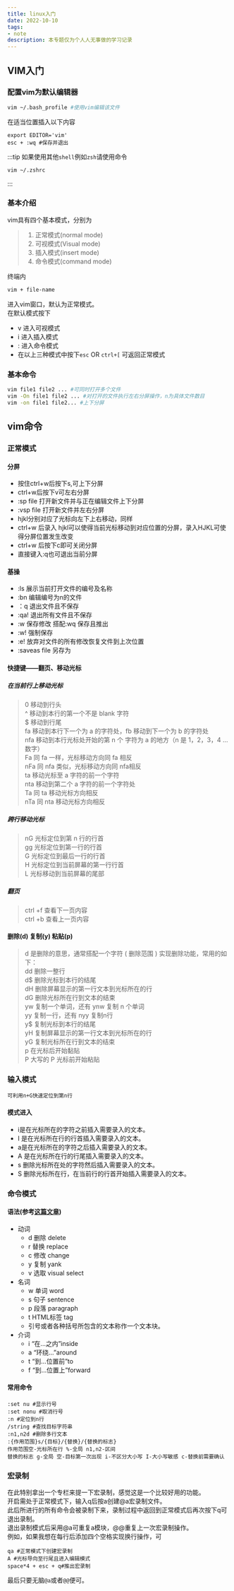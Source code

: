 ```yaml
---
title: linux入门
date: 2022-10-10
tags: 
- note
description: 本专题仅为个人人无事做的学习记录
---
```

## VIM入门
### 配置vim为默认编辑器
```bash
vim ~/.bash_profile #使用vim编辑该文件
```
在适当位置插入以下内容
```vim
export EDITOR='vim'
esc + :wq #保存并退出
```
:::tip
如果使用其他`shell`例如`zsh`请使用命令
```zsh
vim ~/.zshrc
```
:::
### 基本介绍
vim具有四个基本模式，分别为    
>1. 正常模式(normal mode)     
>2. 可视模式(Visual mode)      
>3. 插入模式(insert mode)    
>4. 命令模式(command mode)

终端内
```zsh
vim + file-name 
```
进入vim窗口，默认为正常模式。    
在默认模式按下
- v 进入可视模式    
- i 进入插入模式
- : 进入命令模式    
- 在以上三种模式中按下`esc` OR `ctrl+[` 可返回正常模式
### 基本命令
```zsh
vim file1 file2 ... #可同时打开多个文件
vim -On file1 file2 ... #对打开的文件执行左右分屏操作，n为具体文件数目
vim -on file1 file2... #上下分屏
```
## vim命令
### 正常模式
#### 分屏
- 按住ctrl+w后按下s,可上下分屏     
- ctrl+w后按下v可左右分屏    
- :sp file 打开新文件并与正在编辑文件上下分屏     
- :vsp file 打开新文件并左右分屏    
- hjkl分别对应了光标向左下上右移动，同样    
- ctrl+w 后录入 hjkl可以使得当前光标移动到对应位置的分屏，录入HJKL可使得分屏位置发生改变    
- ctrl+w 后按下c即可关闭分屏    
- 直接键入:q也可退出当前分屏    
#### 基操 
- :ls 展示当前打开文件的编号及名称    
- :bn 编辑编号为n的文件    
- ：q 退出文件且不保存
- :qa! 退出所有文件且不保存
- :w 保存修改 搭配:wq 保存且推出
- :w! 强制保存
- :e! 放弃对文件的所有修改恢复文件到上次位置
- :saveas file 另存为
#### 快捷键——翻页、移动光标
##### 在当前行上移动光标
> 0 移动到行头    
> ^ 移动到本行的第一个不是 blank 字符    
> $ 移动到行尾    
> fa 移动到本行下一个为 a 的字符处，fb 移动到下一个为 b 的字符处    
> nfa 移动到本行光标处开始的第 n 个 字符为 a 的地方（n 是 1，2，3，4 ... 数字）    
> Fa 同 fa 一样，光标移动方向同 fa 相反    
> nFa 同 nfa 类似，光标移动方向同 nfa相反    
> ta 移动光标至 a 字符的前一个字符    
> nta 移动到第二个 a 字符的前一个字符处    
> Ta 同 ta 移动光标方向相反    
> nTa 同 nta 移动光标方向相反    
##### 跨行移动光标
> nG 光标定位到第 n 行的行首    
> gg 光标定位到第一行的行首    
> G 光标定位到最后一行的行首    
> H 光标定位到当前屏幕的第一行行首    
> L 光标移动到当前屏幕的尾部    

##### 翻页
> ctrl +f 查看下一页内容    
> ctrl +b 查看上一页内容
#### 删除(d) 复制(y) 粘贴(p)
> d 是删除的意思，通常搭配一个字符 ( 删除范围 ) 实现删除功能，常用的如下：    
> dd 删除一整行    
> d$ 删除光标到本行的结尾    
> dH 删除屏幕显示的第一行文本到光标所在的行    
> dG 删除光标所在行到文本的结束    
> yw 复制一个单词，还有 ynw 复制 n 个单词    
> yy 复制一行，还有 nyy 复制n行   
> y$ 复制光标到本行的结尾    
> yH 复制屏幕显示的第一行文本到光标所在的行    
> yG 复制光标所在行到文本的结束    
> p 在光标后开始黏贴    
> P 大写的 P 光标前开始粘贴    

### 输入模式
	可利用n+G快速定位到第n行
#### 模式进入
- i是在光标所在的字符之前插入需要录入的文本。    
- I 是在光标所在行的行首插入需要录入的文本。    
- a是在光标所在的字符之后插入需要录入的文本。    
- A 是在光标所在行的行尾插入需要录入的文本。    
- s 删除光标所在处的字符然后插入需要录入的文本。    
- S 删除光标所在行，在当前行的行首开始插入需要录入的文本。    
### 命令模式
#### 语法(参考[这篇文章](https://www.zhihu.com/question/437735833/answer/1733228460))
- 动词
	- d 删除 delete 
	- r 替换 replace
	- c 修改 change
	- y 复制 yank
	- v 选取 visual select
- 名词
	- w 单词 word
    - s 句子 sentence
    - p 段落 paragraph
    - t HTML标签 tag
    - 引号或者各种括号所包含的文本称作一个文本块。
- 介词
    - i “在…之内”inside
    - a “环绕…”around
    - t “到…位置前”to
    - f “到…位置上”forward
#### 常用命令
```vim
:set nu #显示行号
:set nonu #取消行号
:n #定位到n行
/string #查找目标字符串
:n1,n2d #删除多行文本
:{作用范围}s/{目标}/{替换}/{替换的标志}  
作用范围空-光标所在行 %-全局 n1,n2-区间
替换的标志 g-全局 空-目标第一次出现 i-不区分大小写 I-大小写敏感 c-替换前需要确认
```
### 宏录制
在此特别拿出一个专栏来提一下宏录制，感觉这是一个比较好用的功能。    
开启需处于正常模式下，输入q后按a创建@a宏录制文件。    
此后所进行的所有命令会被录制下来，录制过程中返回到正常模式后再次按下q可退出录制。    
退出录制模式后采用@a可重复a模块，@@重复上一次宏录制操作。    
例如，如果我想在每行后添加四个空格实现换行操作，可
```vim
qa #正常模式下创建宏录制
A #光标导向至行尾且进入编辑模式
space*4 + esc + q#推出宏录制
```
最后只要无脑`@a`或者`@@`便可。
